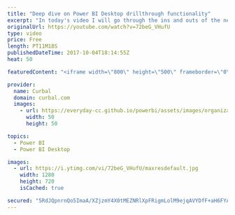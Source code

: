```yaml
---
title: "Deep dive on Power BI Desktop drillthrough functionality"
excerpt: "In today's video I will go through the ins and outs of the new drillthrough functionality in Power BI.  I found the source :), go there to download the pbix file: https://powerpivotpro.com/2017/09/power-bi-feature-spotlight-report-drill/   Looking for a download file? Go to our Download Center: https://curbal.com/donwload-center"
originalUrl: https://youtube.com/watch?v=72beG_VHufU
type: video
price: Free
length: PT11M18S
publishedDateTime: 2017-10-04T18:14:55Z
heat: 50

featuredContent: "<iframe width=\"800\" height=\"500\" frameborder=\"0\" src=\"https://www.youtube.com/embed/72beG_VHufU\" allow=\"accelerometer; autoplay; encrypted-media; gyroscope; picture-in-picture\" allowfullscreen></iframe>"

provider:
  name: Curbal
  domain: curbal.com
  images:
    - url: https://everyday-cc.github.io/powerbi/assets/images/organizations/curbal.com-50x50.jpg
      width: 50
      height: 50

topics:
  - Power BI
  - Power BI Desktop

images:
  - url: https://i.ytimg.com/vi/72beG_VHufU/maxresdefault.jpg
    width: 1280
    height: 720
    isCached: true

secured: "5RdJQpnrnQo5ImaA/XZjzmY4X0tMEZNRlXpFRigmLolM9ejqAVYDfF+aH6FYAMQV/+n/oS1cLDCZsoRGIBlcKVHvZLhA7gjxOteF6KuuABRuypG/wI8K0coqoFFYnG5U5NnJjkyYTC/jBnoIe4izsBG/hmgEu17FingIE4ly8rwMKBZbu4CyO9QYsvOcypKrf3jcz+YmMkYi8FaRthK5P2OZqZMqZi3j8/nVLGGDQJL2L6uNWQRUyg2oSV9VAIZ1472amDAUhW3VfqC9jebsRTwLDYt/GD+QrRRQdB7qBhYLjScc838ULcA0slz7/vtl/FuxASdLEX4q/blac8OZY+ZY2LBhVmpcPUFKoZUxYjg8o1XIBKAGu/3vnVe2xhFD+3qOk0JB6iQ0u/iiSfS1/CD3hTcUbtirDpgyEiHiDz4=;GlE8doRRL2mMkBrL/SyVhA=="
---
```


